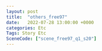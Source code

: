 ```yaml
---
layout: post
title:  "others_free97"
date:   2022-07-28 13:00:00 +0000
categories: Etc
Tags: Story Etc
SceneCode: ["scene_free97_q1_s20"]
---
```

